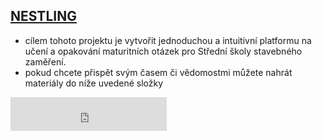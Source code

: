 ## [NESTLING](https://nestling.netlify.app/)



- cílem tohoto projektu je vytvořit jednoduchou a intuitivní platformu na učení a opakování maturitních otázek pro Střední školy stavebného zaměření.
- pokud chcete přispět svým časem či vědomostmi můžete nahrát materiály do níže uvedené složky

<iframe width="250" height="54" frameborder="0" src="https://mega.nz/drop#!kqKInvroV94!d!en"></iframe>
